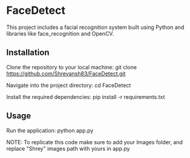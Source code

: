 # FaceDetect

This project includes a facial recognition system built using Python and libraries like face_recognition and OpenCV.

## Installation

Clone the repository to your local machine:
git clone https://github.com/Shreyansh83/FaceDetect.git


Navigate into the project directory:
cd FaceDetect


Install the required dependencies:
pip install -r requirements.txt

## Usage

Run the application:
python app.py

NOTE: To replicate this code make sure to add your Images folder, and replace "Shrey" images path with yours in app.py